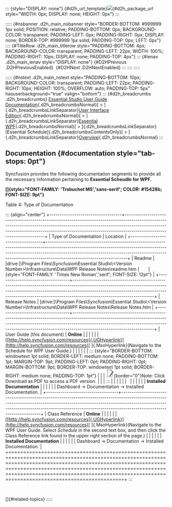 ::: {style="DISPLAY: none"}
[](ms-xhelp:///?Id=d2h_url_template){#d2h_url_template}![](!package_url!){#d2h_package_url style="WIDTH: 0px; DISPLAY: none; HEIGHT: 0px"}
:::

::::: {#nsbanner .d2h_main_nsbanner style="BORDER-BOTTOM: #999999 1px solid; POSITION: relative; PADDING-BOTTOM: 0px; BACKGROUND-COLOR: transparent; PADDING-LEFT: 0px; PADDING-RIGHT: 0px; DISPLAY: none; BORDER-TOP: #999999 1px solid; PADDING-TOP: 0px; LEFT: 0px"}
:::: {#TitleRow .d2h_main_titlerow style="PADDING-BOTTOM: 4px; BACKGROUND-COLOR: transparent; PADDING-LEFT: 22px; WIDTH: 100%; PADDING-RIGHT: 10px; DISPLAY: none; PADDING-TOP: 4px"}
::: {#ienav .d2h_main_ienav style="DISPLAY: none"}
[](ms-xhelp:///?Id=17fae8e2-3618-42d6-a795-66b31523eaa1){#D2HPrevious .D2HPreviousEnabled}  [](ms-xhelp:///?Id=7efdea8c-ac7d-4535-8570-3046f1b16134){#D2HNext .D2HNextEnabled}
:::
::::
:::::

::::: {#nstext .d2h_main_nstext style="PADDING-BOTTOM: 10px; BACKGROUND-COLOR: transparent; PADDING-LEFT: 22px; PADDING-RIGHT: 10px; HEIGHT: 100%; OVERFLOW: auto; PADDING-TOP: 5px" hasuserbackground="true" valign="bottom"}
::: {#d2h_breadcrumbs .d2h_breadcrumbs}
[Essential Studio User Guide Documentation](ms-xhelp:///?Id=12457748-09e3-4d74-a240-8e049cedf030){.d2h_breadcrumbsNormal}[ \> ]{.d2h_breadcrumbsLinkSeparator}[User Interface Edition](ms-xhelp:///?Id=c29296b7-531c-413b-a0ec-488ca1f7f669){.d2h_breadcrumbsNormal}[ \> ]{.d2h_breadcrumbsLinkSeparator}[Essential WPF](ms-xhelp:///?Id=7f4f82c5-151c-4262-94d0-75c4626c77bc){.d2h_breadcrumbsNormal}[ \> ]{.d2h_breadcrumbsLinkSeparator}[Essential Schedule]{.d2h_breadcrumbsContentsOnly}[ \> ]{.d2h_breadcrumbsLinkSeparator}[Overview](ms-xhelp:///?Id=3afb05a5-fb1f-4e91-8bec-bd287ecbb02e){.d2h_breadcrumbsNormal}
:::

## Documentation {#documentation style="tab-stops: 0pt"}

Syncfusion provides the following documentation segments to provide all the necessary information pertaining to **Essential Scheudle for WPF.**

**[]{style="FONT-FAMILY: 'Trebuchet MS','sans-serif'; COLOR: #15428b; FONT-SIZE: 9pt"}** 

Table 4: Type of Documentation

::: {align="center"}
+-----------------------------------+---------------------------------------------------------------------------------------------------------------------------------------------------------------------------------------------------------------------------------------------------------------------------------+
| Type of Documentation             | Location                                                                                                                                                                                                                                                                        |
+-----------------------------------+---------------------------------------------------------------------------------------------------------------------------------------------------------------------------------------------------------------------------------------------------------------------------------+
| Readme                            | \[drive:\]\\Program Files\\Syncfusion\\Essential Studio\\\<Version Number\>\\Infrastructure\\Data\\WPF Release Notes\\readme.htm [       ]{style="FONT-FAMILY: 'Times New Roman','serif'; FONT-SIZE: 12pt"}                                                                     |
+-----------------------------------+---------------------------------------------------------------------------------------------------------------------------------------------------------------------------------------------------------------------------------------------------------------------------------+
| Release Notes                     | \[drive:\]\\Program Files\\Syncfusion\\Essential Studio\\\<Version Number\>\\Infrastructure\\Data\\WPF Release Notes\\Release Notes.htm                                                                                                                                         |
+-----------------------------------+---------------------------------------------------------------------------------------------------------------------------------------------------------------------------------------------------------------------------------------------------------------------------------+
| User Guide (this document)        | **Online**                                                                                                                                                                                                                                                                      |
|                                   |                                                                                                                                                                                                                                                                                 |
|                                   | [[http://help.syncfusion.com/resources]{.UGHyperlink}](http://help.syncfusion.com/resources)[ ]{.MsoHyperlink}(Navigate to the Schedule for WPF User Guide.)                                                                                                                    |
|                                   |                                                                                                                                                                                                                                                                                 |
|                                   | ::: {style="BORDER-BOTTOM: windowtext 1pt solid; BORDER-LEFT: medium none; PADDING-BOTTOM: 1pt; MARGIN-TOP: 9pt; PADDING-LEFT: 0pt; PADDING-RIGHT: 0pt; MARGIN-BOTTOM: 9pt; BORDER-TOP: windowtext 1pt solid; BORDER-RIGHT: medium none; PADDING-TOP: 1pt"}                     |
|                                   | ![](ImagesExt/image26_0.jpg){border="0"}Note: Click Download as PDF to access a PDF version.                                                                                                                                                                                    |
|                                   | :::                                                                                                                                                                                                                                                                             |
|                                   |                                                                                                                                                                                                                                                                                 |
|                                   |                                                                                                                                                                                                                                                                                 |
|                                   |                                                                                                                                                                                                                                                                                 |
|                                   | **Installed Documentation**                                                                                                                                                                                                                                                     |
|                                   |                                                                                                                                                                                                                                                                                 |
|                                   | Dashboard -\> Documentation -\> Installed Documentation.                                                                                                                                                                                                                        |
+-----------------------------------+---------------------------------------------------------------------------------------------------------------------------------------------------------------------------------------------------------------------------------------------------------------------------------+
| Class Reference                   | **Online**                                                                                                                                                                                                                                                                      |
|                                   |                                                                                                                                                                                                                                                                                 |
|                                   | [[http://help.syncfusion.com/resources]{.UGHyperlink}](http://help.syncfusion.com/resources)[ ]{.MsoHyperlink}(Navigate to the WPF User Guide. Select *Schedule* in the second text box, and then click the Class Reference link found in the upper right section of the page.) |
|                                   |                                                                                                                                                                                                                                                                                 |
|                                   | **Installed Documentation**                                                                                                                                                                                                                                                     |
|                                   |                                                                                                                                                                                                                                                                                 |
|                                   | Dashboard -\> Documentation -\> Installed Documentation.                                                                                                                                                                                                                        |
+===================================+=================================================================================================================================================================================================================================================================================+
:::

 

[]{#related-topics}
:::::
